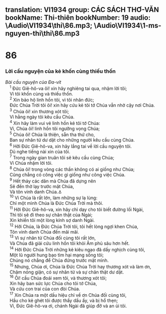 translation: VI1934
group: CÁC SÁCH THƠ-VĂN
bookName: Thi-thiên 
bookNumber: 19
audio: \Audio\VI1934\thi\86.mp3; \Audio\VI1934\1-ms-nguyen-thi\thi\86.mp3
-------

<div class="title"><h1>86</h1><h3>Lời cầu nguyện của kẻ khốn cùng thiếu thốn</h3><i>Bài cầu nguyện của Đa-vít</i></div>
<span class="verse thi_86_1"> <sup>1</sup> Đức Giê-hô-va ôi! xin hãy nghiêng tai qua, nhậm lời tôi; <br/> Vì tôi khốn cùng và thiếu thốn. <br/></span>
<span class="verse thi_86_2"> <sup>2</sup> Xin bảo hộ linh hồn tôi, vì tôi nhân đức; <br/> Đức Chúa Trời tôi ôi! xin hãy cứu kẻ tôi tớ Chúa vẫn nhờ cậy nơi Chúa. <br/></span>
<span class="verse thi_86_3"> <sup>3</sup> Chúa ôi! xin thương xót tôi; <br/> Vì hằng ngày tôi kêu cầu Chúa. <br/></span>
<span class="verse thi_86_4"> <sup>4</sup> Xin hãy làm vui vẻ linh hồn kẻ tôi tớ Chúa: <br/> Vì, Chúa ôi! linh hồn tôi ngưỡng vọng Chúa; <br/></span>
<span class="verse thi_86_5"> <sup>5</sup> Chúa ôi! Chúa là thiện, sẵn tha thứ cho, <br/> Ban sự nhân từ dư dật cho những người kêu cầu cùng Chúa. <br/></span>
<span class="verse thi_86_6"> <sup>6</sup> Hỡi Đức Giê-hô-va, xin hãy lắng tai về lời cầu nguyện tôi. <br/> Dủ nghe tiếng nài xin của tôi. <br/></span>
<span class="verse thi_86_7"> <sup>7</sup> Trong ngày gian truân tôi sẽ kêu cầu cùng Chúa; <br/> Vì Chúa nhậm lời tôi. <br/></span>
<span class="verse thi_86_8"> <sup>8</sup> Chúa ôi! trong vòng các thần không có ai giống như Chúa; <br/> Cũng chẳng có công việc gì giống như công việc Chúa. <br/></span>
<span class="verse thi_86_9"> <sup>9</sup> Hết thảy các dân mà Chúa đã dựng nên <br/> Sẽ đến thờ lạy trước mặt Chúa, <br/> Và tôn vinh danh Chúa.<a data-toggle="tooltip" data-placement="bottom" title="Kh 15:4">⚓</a><br/></span>
<span class="verse thi_86_10"> <sup>10</sup> Vì Chúa là rất lớn, làm những sự lạ lùng: <br/> Chỉ một mình Chúa là Đức Chúa Trời mà thôi. <br/></span>
<span class="verse thi_86_11"> <sup>11</sup> Hỡi Đức Giê-hô-va, xin hãy chỉ dạy cho tôi biết đường lối Ngài, <br/> Thì tôi sẽ đi theo sự chân thật của Ngài; <br/> Xin khiến tôi một lòng kính sợ danh Ngài. <br/></span>
<span class="verse thi_86_12"> <sup>12</sup> Hỡi Chúa, là Đức Chúa Trời tôi, tôi hết lòng ngợi khen Chúa, <br/> Tôn vinh danh Chúa đến mãi mãi. <br/></span>
<span class="verse thi_86_13"> <sup>13</sup> Vì sự nhân từ Chúa đối cùng tôi rất lớn, <br/> Và Chúa đã giải cứu linh hồn tôi khỏi Âm phủ sâu hơn hết. <br/></span>
<span class="verse thi_86_14"> <sup>14</sup> Hỡi Đức Chúa Trời những kẻ kiêu ngạo đã dấy nghịch cùng tôi, <br/> Một lũ người hung bạo tìm hại mạng sống tôi; <br/> Chúng nó chẳng để Chúa đứng trước mặt mình. <br/></span>
<span class="verse thi_86_15"> <sup>15</sup> Nhưng, Chúa ơi, Chúa là Đức Chúa Trời hay thương xót và làm ơn, <br/> Chậm nóng giận, có sự nhân từ và sự chân thật dư dật. <br/></span>
<span class="verse thi_86_16"> <sup>16</sup> Ôi! cầu Chúa đoái xem tôi, và thương xót tôi; <br/> Xin hãy ban sức lực Chúa cho tôi tớ Chúa, <br/> Và cứu con trai của con đòi Chúa. <br/></span>
<span class="verse thi_86_17"> <sup>17</sup> Xin Chúa ra một dấu hiệu chỉ về ơn Chúa đối cùng tôi, <br/> Hầu cho kẻ ghét tôi được thấy dấu ấy, và bị hổ thẹn; <br/> Vì, Đức Giê-hô-va ơi, chánh Ngài đã giúp đỡ và an ủi tôi. <br/></span>

